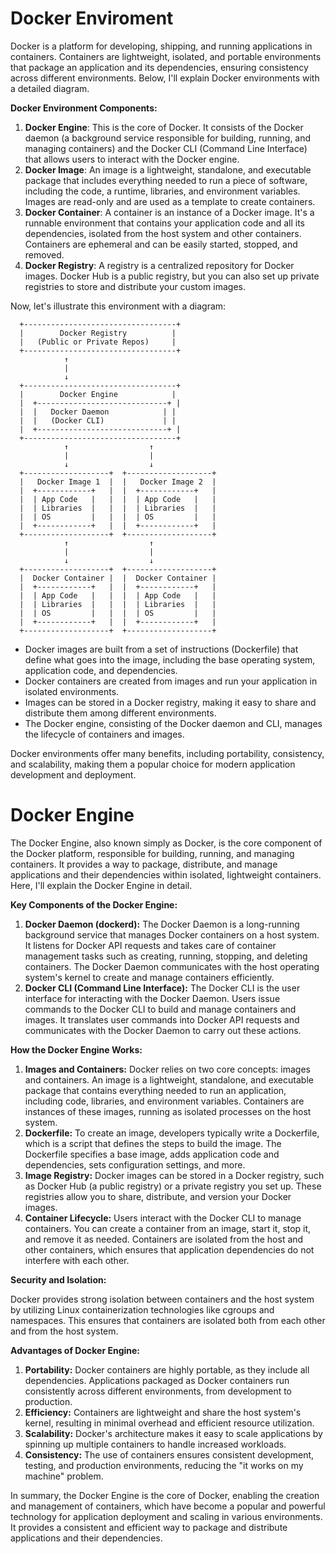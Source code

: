 # Docker Enviroment

Docker is a platform for developing, shipping, and running applications in containers. Containers are lightweight, isolated, and portable environments that package an application and its dependencies, ensuring consistency across different environments. Below, I'll explain Docker environments with a detailed diagram.

**Docker Environment Components:**

1. **Docker Engine**: This is the core of Docker. It consists of the Docker daemon (a background service responsible for building, running, and managing containers) and the Docker CLI (Command Line Interface) that allows users to interact with the Docker engine.
2. **Docker Image**: An image is a lightweight, standalone, and executable package that includes everything needed to run a piece of software, including the code, a runtime, libraries, and environment variables. Images are read-only and are used as a template to create containers.
3. **Docker Container**: A container is an instance of a Docker image. It's a runnable environment that contains your application code and all its dependencies, isolated from the host system and other containers. Containers are ephemeral and can be easily started, stopped, and removed.
4. **Docker Registry**: A registry is a centralized repository for Docker images. Docker Hub is a public registry, but you can also set up private registries to store and distribute your custom images.

Now, let's illustrate this environment with a diagram:

```
  +----------------------------------+
  |        Docker Registry          |
  |   (Public or Private Repos)     |
  +----------------------------------+
            ↑
            |
            ↓
  +----------------------------------+
  |        Docker Engine            |
  |  +-----------------------------+ |
  |  |   Docker Daemon            | |
  |  |   (Docker CLI)             | |
  |  +-----------------------------+ |
  +----------------------------------+
            ↑                  ↑
            |                  |
            ↓                  ↓
  +-------------------+  +-------------------+
  |   Docker Image 1  |  |   Docker Image 2  |
  |  +------------+   |  |  +------------+   |
  |  | App Code   |   |  |  | App Code   |   |
  |  | Libraries  |   |  |  | Libraries  |   |
  |  | OS         |   |  |  | OS         |   |
  |  +------------+   |  |  +------------+   |
  +-------------------+  +-------------------+
            ↑                  ↑
            |                  |
            ↓                  ↓
  +-------------------+  +-------------------+
  |  Docker Container |  |  Docker Container |
  |  +------------+   |  |  +------------+   |
  |  | App Code   |   |  |  | App Code   |   |
  |  | Libraries  |   |  |  | Libraries  |   |
  |  | OS         |   |  |  | OS         |   |
  |  +------------+   |  |  +------------+   |
  +-------------------+  +-------------------+
```

- Docker images are built from a set of instructions (Dockerfile) that define what goes into the image, including the base operating system, application code, and dependencies.
- Docker containers are created from images and run your application in isolated environments.
- Images can be stored in a Docker registry, making it easy to share and distribute them among different environments.
- The Docker engine, consisting of the Docker daemon and CLI, manages the lifecycle of containers and images.

Docker environments offer many benefits, including portability, consistency, and scalability, making them a popular choice for modern application development and deployment.


# Docker Engine

The Docker Engine, also known simply as Docker, is the core component of the Docker platform, responsible for building, running, and managing containers. It provides a way to package, distribute, and manage applications and their dependencies within isolated, lightweight containers. Here, I'll explain the Docker Engine in detail.

**Key Components of the Docker Engine:**

1. **Docker Daemon (dockerd):** The Docker Daemon is a long-running background service that manages Docker containers on a host system. It listens for Docker API requests and takes care of container management tasks such as creating, running, stopping, and deleting containers. The Docker Daemon communicates with the host operating system's kernel to create and manage containers efficiently.
2. **Docker CLI (Command Line Interface):** The Docker CLI is the user interface for interacting with the Docker Daemon. Users issue commands to the Docker CLI to build and manage containers and images. It translates user commands into Docker API requests and communicates with the Docker Daemon to carry out these actions.

**How the Docker Engine Works:**

1. **Images and Containers:** Docker relies on two core concepts: images and containers. An image is a lightweight, standalone, and executable package that contains everything needed to run an application, including code, libraries, and environment variables. Containers are instances of these images, running as isolated processes on the host system.
2. **Dockerfile:** To create an image, developers typically write a Dockerfile, which is a script that defines the steps to build the image. The Dockerfile specifies a base image, adds application code and dependencies, sets configuration settings, and more.
3. **Image Registry:** Docker images can be stored in a Docker registry, such as Docker Hub (a public registry) or a private registry you set up. These registries allow you to share, distribute, and version your Docker images.
4. **Container Lifecycle:** Users interact with the Docker CLI to manage containers. You can create a container from an image, start it, stop it, and remove it as needed. Containers are isolated from the host and other containers, which ensures that application dependencies do not interfere with each other.

**Security and Isolation:**

Docker provides strong isolation between containers and the host system by utilizing Linux containerization technologies like cgroups and namespaces. This ensures that containers are isolated both from each other and from the host system.

**Advantages of Docker Engine:**

1. **Portability:** Docker containers are highly portable, as they include all dependencies. Applications packaged as Docker containers run consistently across different environments, from development to production.
2. **Efficiency:** Containers are lightweight and share the host system's kernel, resulting in minimal overhead and efficient resource utilization.
3. **Scalability:** Docker's architecture makes it easy to scale applications by spinning up multiple containers to handle increased workloads.
4. **Consistency:** The use of containers ensures consistent development, testing, and production environments, reducing the "it works on my machine" problem.

In summary, the Docker Engine is the core of Docker, enabling the creation and management of containers, which have become a popular and powerful technology for application deployment and scaling in various environments. It provides a consistent and efficient way to package and distribute applications and their dependencies.
